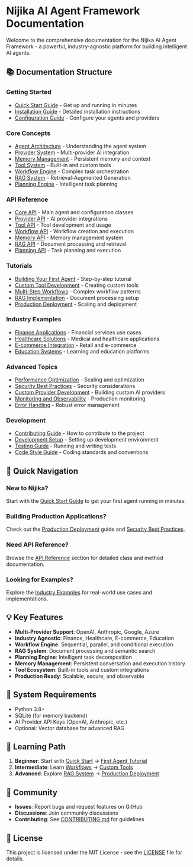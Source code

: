# Nijika AI Agent Framework Documentation

Welcome to the comprehensive documentation for the Nijika AI Agent Framework - a powerful, industry-agnostic platform for building intelligent AI agents.

## 📚 Documentation Structure

### Getting Started
- [Quick Start Guide](quick-start.md) - Get up and running in minutes
- [Installation Guide](installation.md) - Detailed installation instructions
- [Configuration Guide](configuration.md) - Configure your agents and providers

### Core Concepts
- [Agent Architecture](architecture.md) - Understanding the agent system
- [Provider System](providers.md) - Multi-provider AI integration
- [Memory Management](memory.md) - Persistent memory and context
- [Tool System](tools.md) - Built-in and custom tools
- [Workflow Engine](workflows.md) - Complex task orchestration
- [RAG System](rag.md) - Retrieval-Augmented Generation
- [Planning Engine](planning.md) - Intelligent task planning

### API Reference
- [Core API](api/core.md) - Main agent and configuration classes
- [Provider API](api/providers.md) - AI provider integrations
- [Tool API](api/tools.md) - Tool development and usage
- [Workflow API](api/workflows.md) - Workflow creation and execution
- [Memory API](api/memory.md) - Memory management system
- [RAG API](api/rag.md) - Document processing and retrieval
- [Planning API](api/planning.md) - Task planning and execution

### Tutorials
- [Building Your First Agent](tutorials/first-agent.md) - Step-by-step tutorial
- [Custom Tool Development](tutorials/custom-tools.md) - Creating custom tools
- [Multi-Step Workflows](tutorials/workflows.md) - Complex workflow patterns
- [RAG Implementation](tutorials/rag-setup.md) - Document processing setup
- [Production Deployment](tutorials/deployment.md) - Scaling and deployment

### Industry Examples
- [Finance Applications](examples/finance.md) - Financial services use cases
- [Healthcare Solutions](examples/healthcare.md) - Medical and healthcare applications
- [E-commerce Integration](examples/ecommerce.md) - Retail and e-commerce
- [Education Systems](examples/education.md) - Learning and education platforms

### Advanced Topics
- [Performance Optimization](advanced/performance.md) - Scaling and optimization
- [Security Best Practices](advanced/security.md) - Security considerations
- [Custom Provider Development](advanced/custom-providers.md) - Building custom AI providers
- [Monitoring and Observability](advanced/monitoring.md) - Production monitoring
- [Error Handling](advanced/error-handling.md) - Robust error management

### Development
- [Contributing Guide](../CONTRIBUTING.md) - How to contribute to the project
- [Development Setup](development/setup.md) - Setting up development environment
- [Testing Guide](development/testing.md) - Running and writing tests
- [Code Style Guide](development/style.md) - Coding standards and conventions

## 🚀 Quick Navigation

### New to Nijika?
Start with the [Quick Start Guide](quick-start.md) to get your first agent running in minutes.

### Building Production Applications?
Check out the [Production Deployment](tutorials/deployment.md) guide and [Security Best Practices](advanced/security.md).

### Need API Reference?
Browse the [API Reference](api/) section for detailed class and method documentation.

### Looking for Examples?
Explore the [Industry Examples](examples/) for real-world use cases and implementations.

## 💡 Key Features

- **Multi-Provider Support**: OpenAI, Anthropic, Google, Azure
- **Industry Agnostic**: Finance, Healthcare, E-commerce, Education
- **Workflow Engine**: Sequential, parallel, and conditional execution
- **RAG System**: Document processing and semantic search
- **Planning Engine**: Intelligent task decomposition
- **Memory Management**: Persistent conversation and execution history
- **Tool Ecosystem**: Built-in tools and custom integrations
- **Production Ready**: Scalable, secure, and observable

## 🔧 System Requirements

- Python 3.8+
- SQLite (for memory backend)
- AI Provider API Keys (OpenAI, Anthropic, etc.)
- Optional: Vector database for advanced RAG

## 📖 Learning Path

1. **Beginner**: Start with [Quick Start](quick-start.md) → [First Agent Tutorial](tutorials/first-agent.md)
2. **Intermediate**: Learn [Workflows](workflows.md) → [Custom Tools](tutorials/custom-tools.md)
3. **Advanced**: Explore [RAG System](rag.md) → [Production Deployment](tutorials/deployment.md)

## 🤝 Community

- **Issues**: Report bugs and request features on GitHub
- **Discussions**: Join community discussions
- **Contributing**: See [CONTRIBUTING.md](../CONTRIBUTING.md) for guidelines

## 📄 License

This project is licensed under the MIT License - see the [LICENSE](../LICENSE) file for details. 